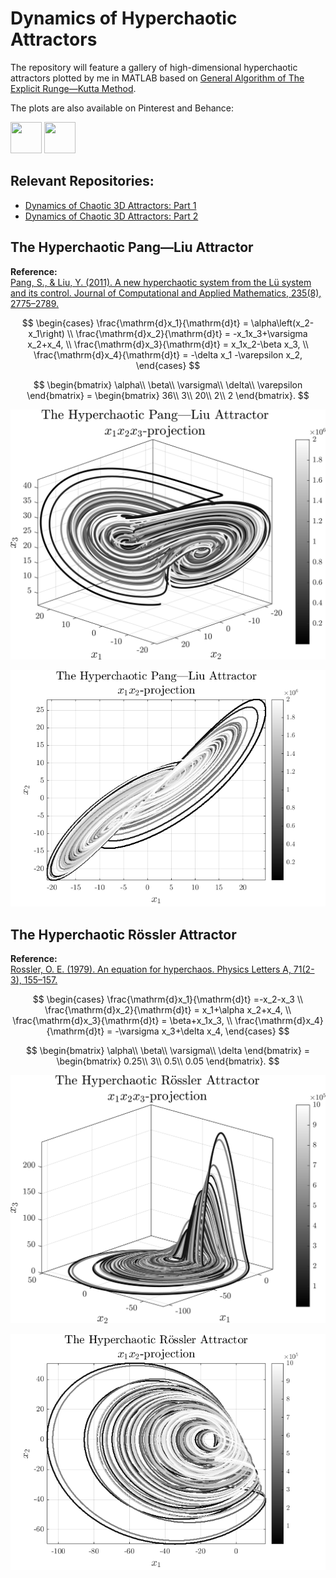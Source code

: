 # Dynamics of Hyperchaotic Attractors

The repository will feature a gallery of high-dimensional hyperchaotic attractors  plotted by me in MATLAB based on [General Algorithm of The Explicit Runge—Kutta Method](https://github.com/whydenyscry/General-algorithm-of-the-explicit-Runge-Kutta-method).

The plots are also available on Pinterest and Behance:

<a href="https://www.pinterest.com/whydenyscry/when-math-and-art-came-face-to-face/" target="_blank"><img src="https://brandslogos.com/wp-content/uploads/images/large/pinterest-logo-black-and-white-4.png" style="width: 50px; height: 50px;"></a>
<a href="https://www.behance.net/whydenyscry" target="_blank"><img src="https://www.iconsdb.com/icons/preview/white/behance-5-xxl.png" style="width: 50px; height: 50px;"></a>

## Relevant Repositories:
- [Dynamics of Chaotic 3D Attractors: Part 1](https://github.com/whydenyscry/Dynamics-of-Chaotic-Attractors-Part-1)
- [Dynamics of Chaotic 3D Attractors: Part 2](https://github.com/whydenyscry/Dynamics-of-Chaotic-Attractors-Part-2)

## The Hyperchaotic Pang—Liu Attractor
**Reference:**\
[Pang, S., & Liu, Y. (2011). A new hyperchaotic system from the Lü system and its control. Journal of Computational and Applied Mathematics, 235(8), 2775–2789.](https://doi.org/10.1016/j.cam.2010.11.029)

$$ 
\begin{cases}
	\frac{\mathrm{d}x_1}{\mathrm{d}t} = \alpha\left(x_2-x_1\right)	\\
	\frac{\mathrm{d}x_2}{\mathrm{d}t} = -x_1x_3+\varsigma x_2+x_4, \\
	\frac{\mathrm{d}x_3}{\mathrm{d}t} = x_1x_2-\beta x_3, \\
	\frac{\mathrm{d}x_4}{\mathrm{d}t} = -\delta x_1 -\varepsilon x_2,
\end{cases}
$$

$$
\begin{bmatrix}
	\alpha\\
	\beta\\
	\varsigma\\
	\delta\\
	\varepsilon
\end{bmatrix} = \begin{bmatrix}
	36\\
	3\\
	20\\
	2\\
	2
\end{bmatrix}.
$$

<p align="center">
  <img src="images_png/The_Hyperchaotic_Pang_Liu_Attractor_x1x2x3_projection.png"/>
</p>

<p align="center">
  <img src="gifs/The_Hyperchaotic_Pang_Liu_Attractor_2D_projections.gif"/>
</p>

## The Hyperchaotic Rössler Attractor
**Reference:**\
[Rossler, O. E. (1979). An equation for hyperchaos. Physics Letters A, 71(2-3), 155–157.](https://doi.org/10.1016/0375-9601(79)90150-6)

$$ 
\begin{cases}
	\frac{\mathrm{d}x_1}{\mathrm{d}t} =-x_2-x_3	\\
	\frac{\mathrm{d}x_2}{\mathrm{d}t} = x_1+\alpha x_2+x_4, \\
	\frac{\mathrm{d}x_3}{\mathrm{d}t} = \beta+x_1x_3, \\
	\frac{\mathrm{d}x_4}{\mathrm{d}t} = -\varsigma x_3+\delta x_4,
\end{cases}
$$

$$
\begin{bmatrix}
	\alpha\\
	\beta\\
	\varsigma\\
	\delta
\end{bmatrix} = \begin{bmatrix}
	0.25\\
	3\\
	0.5\\
	0.05
\end{bmatrix}.
$$

<p align="center">
  <img src="images_png/The_Hyperchaotic_Rossler_Attractor_x1x2x3_projection.png"/>
</p>

<p align="center">
  <img src="gifs/The_Hyperchaotic_Rossler_Attractor_2D_projections.gif"/>
</p>